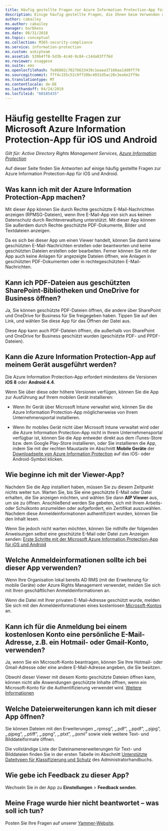 ```yaml
---
title: Häufig gestellte Fragen zur Azure Information Protection-App für iOS und Android
description: Einige häufig gestellte Fragen, die Ihnen beim Verwenden der Azure Information Protection-App für iOS und Android helfen sollen
author: cabailey
ms.author: cabailey
manager: barbkess
ms.date: 08/31/2018
ms.topic: conceptual
ms.collection: M365-security-compliance
ms.service: information-protection
ms.custom: askipteam
ms.assetid: 539b4ff8-5d3b-4c4d-9c84-c14da83ff76d
ms.reviewer: esaggese
ms.suite: ems
ms.openlocfilehash: fe86802c70276633439c1eaaa37160aa1dd0ff79
ms.sourcegitcommit: fff4c155c52c9ff20bc4931d5ac20c3ea6e2ff9e
ms.translationtype: MT
ms.contentlocale: de-DE
ms.lasthandoff: 04/24/2019
ms.locfileid: "60185435"
---
```

# <a name="faqs-for-microsoft-azure-information-protection-app-for-ios-and-android"></a>Häufig gestellte Fragen zur Microsoft Azure Information Protection-App für iOS und Android

*Gilt für: Active Directory Rights Management Services, [Azure Information Protection](https://azure.microsoft.com/pricing/details/information-protection)*

Auf dieser Seite finden Sie Antworten auf einige häufig gestellte Fragen zur Azure Information Protection-App für iOS und Android.

## <a name="what-can-i-do-with-the-azure-information-protection-app"></a>Was kann ich mit der Azure Information Protection-App machen?

Mit dieser App können Sie durch Rechte geschützte E-Mail-Nachrichten anzeigen (RPMSG-Dateien), wenn Ihre E-Mail-App von sich aus keinen Datenschutz durch Rechteverwaltung unterstützt. Mit dieser App können Sie außerdem durch Rechte geschützte PDF-Dokumente, Bilder und Textdateien anzeigen. 

Da es sich bei dieser App um einen Viewer handelt, können Sie damit keine geschützten E-Mail-Nachrichten erstellen oder beantworten und keine geschützten Dateien erstellen oder bearbeiten. Ferner können Sie mit der App auch keine Anlagen für angezeigte Dateien öffnen, wie Anlagen in geschützten PDF-Dokumenten oder in rechtegeschützten E-Mail-Nachrichten.

## <a name="can-i-open-pdf-files-that-are-in-sharepoint-protected-libraries-and-onedrive-for-business"></a>Kann ich PDF-Dateien aus geschützten SharePoint-Bibliotheken und OneDrive for Business öffnen?

Ja, Sie können geschützte PDF-Dateien öffnen, die andere über SharePoint und OneDrive for Business für Sie freigegeben haben. Tippen Sie auf den Link, und wählen Sie diese App für das Öffnen der Datei aus. 

Diese App kann auch PDF-Dateien öffnen, die außerhalb von SharePoint und OneDrive for Business geschützt wurden (geschützte PDF- und PPDF-Dateien).

## <a name="can-my-mobile-device-run-the-azure-information-protection-app"></a>Kann die Azure Information Protection-App auf meinem Gerät ausgeführt werden?

Die Azure Information Protection-App erfordert mindestens die Versionen **iOS 8** oder **Android 4.4**.

Wenn Sie über diese oder höhere Versionen verfügen, können Sie die App zur Ausführung auf Ihrem mobilen Gerät installieren:

- Wenn Ihr Gerät über Microsoft Intune verwaltet wird, können Sie die Azure Information Protection-App möglicherweise von Ihrem Unternehmensportal installieren.

- Wenn Ihr mobiles Gerät nicht über Microsoft Intune verwaltet wird oder die Azure Information Protection-App nicht in Ihrem Unternehmensportal verfügbar ist, können Sie die App entweder direkt aus dem iTunes-Store bzw. dem Google Play-Store installieren, oder Sie installieren die App, indem Sie mit der rechten Maustaste im Abschnitt **Mobile Geräte** der [Downloadseite von Azure Information Protection](https://portal.azurerms.com/#/download) auf das iOS- oder Android-Symbol klicken. 

## <a name="how-do-i-get-started-with-the-viewer-app"></a>Wie beginne ich mit der Viewer-App?

Nachdem Sie die App installiert haben, müssen Sie zu diesem Zeitpunkt nichts weiter tun. Warten Sie, bis Sie eine geschützte E-Mail oder Datei erhalten, die Sie anzeigen möchten, und wählen Sie dann **AIP Viewer** aus, um sie zu öffnen. Anschließend werden Sie gebeten, sich mit Ihrem Arbeits- oder Schulkonto anzumelden oder aufgefordert, ein Zertifikat auszuwählen. Nachdem diese Anmeldeinformationen authentifiziert wurden, können Sie den Inhalt lesen.

Wenn Sie jedoch nicht warten möchten, können Sie mithilfe der folgenden Anweisungen selbst eine geschützte E-Mail oder Datei zum Anzeigen senden: [Erste Schritte mit der Microsoft Azure Information Protection-App für iOS und Android](mobile-app-get-started.md) 

## <a name="what-credentials-should-i-use-to-sign-in-to-this-app"></a>Welche Anmeldeinformationen sollte ich bei dieser App verwenden?

Wenn Ihre Organisation lokal bereits AD RMS (mit der Erweiterung für mobile Geräte) oder Azure Rights Management verwendet, melden Sie sich mit Ihren geschäftlichen Anmeldeinformationen an. 

Wenn die Datei mit Ihrer privaten E-Mail-Adresse geschützt wurde, melden Sie sich mit den Anmeldeinformationen eines kostenlosen [Microsoft-Kontos](https://signup.live.com) an.

## <a name="can-i-sign-up-for-the-free-account-with-my-personal-email-address-such-as-a-hotmail-or-gmail-account"></a>Kann ich für die Anmeldung bei einem kostenlosen Konto eine persönliche E-Mail-Adresse, z.B. ein Hotmail- oder Gmail-Konto, verwenden?

Ja, wenn Sie ein Microsoft-Konto beantragen, können Sie Ihre Hotmail- oder Gmail-Adresse oder eine andere E-Mail-Adresse angeben, die Sie besitzen. 

Obwohl dieser Viewer mit diesem Konto geschützte Dateien öffnen kann, können nicht alle Anwendungen geschützte Inhalte öffnen, wenn ein Microsoft-Konto für die Authentifizierung verwendet wird. [Weitere Informationen](../secure-collaboration-documents.md#supported-scenarios-for-opening-protected-documents)

## <a name="which-file-extensions-can-i-open-with-this-app"></a>Welche Dateierweiterungen kann ich mit dieser App öffnen?

Sie können Dateien mit den Erweiterungen „.rpmsg“, „.pdf“, „.ppdf“, „.pjpg“, „.pjpeg“, „.ptiff“, „.ppng“, „.ptxt“, „.pxml“ sowie viele weitere Text- und Bilddateiformate öffnen.

Die vollständige Liste der Dateinamenerweiterungen für Text- und Bilddateien finden Sie in der ersten Tabelle im Abschnitt [Unterstützte Dateitypen für Klassifizierung und Schutz](client-admin-guide-file-types.md#supported-file-types-for-classification-and-protection) des Administratorhandbuchs.

##  <a name="how-do-i-provide-feedback-about-this-app"></a>Wie gebe ich Feedback zu dieser App?

Wechseln Sie in der App zu **Einstellungen** > **Feedback senden**.


## <a name="my-question-has-not-been-answeredwhat-should-i-do"></a>Meine Frage wurde hier nicht beantwortet – was soll ich tun?

Posten Sie Ihre Fragen auf unserer [Yammer-Website](https://www.yammer.com/AskIPTeam).
